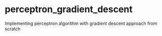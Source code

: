# perceptron_gradient_descent
Implementing perceptron algorithm with gradient descent approach from scratch
